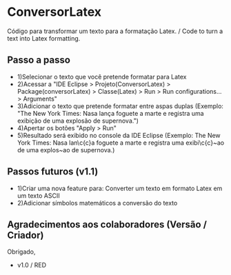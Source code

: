 # ConversorLatex
Código para transformar um texto para a formatação Latex. / Code to turn a text into Latex formatting.

## Passo a passo
- 1)Selecionar o texto que você pretende formatar para Latex
- 2)Acessar a "IDE Eclipse > Projeto(ConversorLatex) > Package(conversorLatex) > Classe(Latex) > Run > Run configurations... > Arguments"
- 3)Adicionar o texto que pretende formatar entre aspas duplas (Exemplo: "The New York Times: Nasa lança foguete a marte e registra uma exibição de uma explosão de supernova.")
- 4)Apertar os botões "Apply > Run"
- 5)Resultado será exibido no console da IDE Eclipse (Exemplo: The New York Times: Nasa lan\c{c}a foguete a marte e registra uma exibi\c{c}\~ao de uma explos\~ao de supernova.)

## Passos futuros (v1.1)
- 1)Criar uma nova feature para: Converter um texto em formato Latex em um texto ASCII
- 2)Adicionar símbolos matemáticos a conversão do texto

## Agradecimentos aos colaboradores (Versão / Criador)
Obrigado,
- v1.0 / RED
